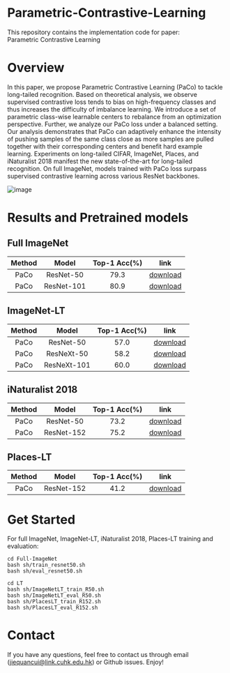 # Parametric-Contrastive-Learning
This repository contains the implementation code for paper:  
Parametric Contrastive Learning

# Overview
In this paper, we propose Parametric Contrastive Learning (PaCo) to tackle long-tailed recognition. Based on theoretical analysis, we observe supervised contrastive loss tends to bias on high-frequency classes and thus increases the difficulty of imbalance learning. We introduce a set of parametric class-wise learnable centers to rebalance from an optimization perspective. Further, we analyze our PaCo loss under a balanced setting. Our analysis demonstrates that PaCo can adaptively enhance the intensity of pushing samples of the same class close as more samples are pulled together with their corresponding centers and benefit hard example learning. Experiments on long-tailed CIFAR, ImageNet, Places, and iNaturalist 2018 manifest the new state-of-the-art for long-tailed recognition. On full ImageNet, models trained with PaCo loss surpass supervised contrastive learning across various ResNet backbones.

![image](https://github.com/jiequancui/Parametric-Contrastive-Learning/blob/main/assets/paco.PNG)



# Results and Pretrained models
## Full ImageNet

 | Method | Model | Top-1 Acc(%) | link |  
 | :---: | :---: | :---: | :---: |
 | PaCo  | ResNet-50  | 79.3 | [download]() |
 | PaCo  | ResNet-101 | 80.9 | [download]() |
 
## ImageNet-LT
 | Method | Model | Top-1 Acc(%) | link |  
 | :---: | :---: | :---: | :---: |
 | PaCo  | ResNet-50   | 57.0 | [download]() |
 | PaCo  | ResNeXt-50  | 58.2 | [download]() |
 | PaCo  | ResNeXt-101 | 60.0 | [download]() |
 
 ## iNaturalist 2018
 | Method | Model | Top-1 Acc(%) | link |  
 | :---: | :---: | :---: | :---: |
 | PaCo  | ResNet-50   | 73.2 | [download]() |
 | PaCo  | ResNet-152  | 75.2 | [download]() |
 
 ## Places-LT
  | Method | Model | Top-1 Acc(%) | link |  
 | :---: | :---: | :---: | :---: |
 | PaCo  | ResNet-152   | 41.2 | [download]() |
 
# Get Started
For full ImageNet, ImageNet-LT, iNaturalist 2018, Places-LT training and evaluation:  
```
cd Full-ImageNet
bash sh/train_resnet50.sh
bash sh/eval_resnet50.sh

cd LT
bash sh/ImageNetLT_train_R50.sh
bash sh/ImageNetLT_eval_R50.sh
bash sh/PlacesLT_train_R152.sh
bash sh/PlacesLT_eval_R152.sh
```

# Contact
If you have any questions, feel free to contact us through email (jiequancui@link.cuhk.edu.hk) or Github issues. Enjoy!
 
 
 
 

